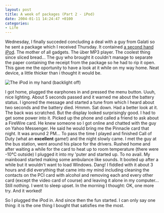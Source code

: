 ```yaml
---
layout: post
title: A week of packages (Part 2 - iPod)
date: 2004-01-11 14:24:47 +0100
categories:
- Life
---
```

Wednesday, I finally succeded concluding a deal with a guy from Galati so he sent a package which I received Thursday. It contained [a second hand iPod](http://web.archive.org/web/20020125061910/http://www.apple.com/ipod/ "I've got the 20 GB one"). The mother of all gadgets. The &uuml;ber MP3 player. The coolest thing since sliced bread... The guy who brought it couldn't manage to separate the paper containing the receipt from the package so he had to rip it open. This gave me the oportunity to have a look at it while on my way home. Neat device, a little thicker than i thought it would be.

![The iPod in my hand (backlight off)](https://content.rusiczki.net/blogpics/ipod_in_my_hand.jpg)
  
I got home, plugged the earphones in and pressed the menu button. Uuuh, nice lighting. About 5 seconds passed and it warned me about the battery status. I ignored the message and started a tune from which I heard about two seconds and the battery died. Hmmm. Sat down. Had a better look at it. The back was scratched. But the display looked surprisingly good. I had to get some power into it. Picked up the phone and called a friend to ask about a FireWire card. He knew someone so I got online and chatted with the guy on Yahoo Messenger. He said he would bring me the Pinnacle card that night. It was around 2 PM... To pass the time I played and finished Call of Duty (what an **excellent** game!) and the night slowly came. I met the guy at the bus station, went around his place for the drivers. Rushed home and after waiting a while for the card to heat up to room temperature (there were -10&deg;C outside) I plugged it into my 'puter and started up. To no avail. My mainboard started making some ambulance like sounds. It booted up after a while but it wouldn't want to load Windows. Dang! I fiddled with it about 3 hours and did everything that came into my mind including cleaning the contacts on the PCI card with alcohol and removing each and every other card (except the video card of course) and leaving it alone in my computer... Still nothing. I went to sleep upset. In the morning I thought: OK, one more try. And it worked!

So I plugged the iPod in. And since then the fun started. I can only say one thing: it is the one thing I bought that satisfies me the most.
